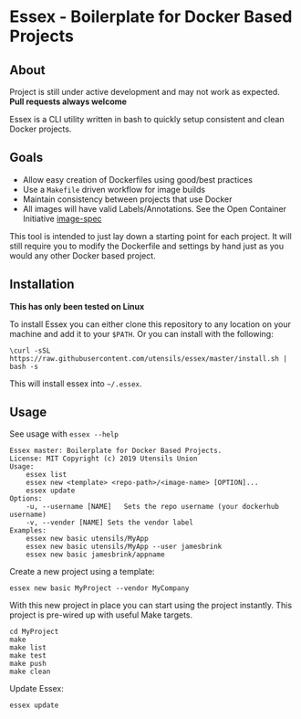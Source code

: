 # Essex - Boilerplate for Docker Based Projects

## About

Project is still under active development and may not work as expected.  
**Pull requests always welcome**

Essex is a CLI utility written in bash to quickly setup consistent and clean Docker projects.

## Goals

 * Allow easy creation of Dockerfiles using good/best practices
 * Use a `Makefile` driven workflow for image builds
 * Maintain consistency between projects that use Docker
 * All images will have valid Labels/Annotations. See the Open Container Initiative [image-spec](https://github.com/opencontainers/image-spec/blob/master/annotations.md)  


This tool is intended to just lay down a starting point for each project. 
It will still require you to modify the Dockerfile and settings by hand just as you would any other Docker based project.

## Installation

**This has only been tested on Linux**

To install Essex you can either clone this repository to any location on your machine and add it to your `$PATH`.
Or you can install with the following:  
```shell
\curl -sSL  https://raw.githubusercontent.com/utensils/essex/master/install.sh | bash -s
```

This will install essex into `~/.essex`.

## Usage

See usage with `essex --help`
```text
Essex master: Boilerplate for Docker Based Projects.
License: MIT Copyright (c) 2019 Utensils Union
Usage:
	essex list
	essex new <template> <repo-path>/<image-name> [OPTION]...
	essex update
Options:
	-u, --username [NAME]	Sets the repo username (your dockerhub username)
	-v, --vender [NAME]	Sets the vendor label
Examples:
 	essex new basic utensils/MyApp
	essex new basic utensils/MyApp --user jamesbrink
	essex new basic jamesbrink/appname

```

Create a new project using a template:
```shell
essex new basic MyProject --vendor MyCompany
```  

With this new project in place you can start using the project instantly.
This project is pre-wired up with useful Make targets.
```shell
cd MyProject
make
make list
make test
make push
make clean
```

Update Essex:
```shell
essex update
```

